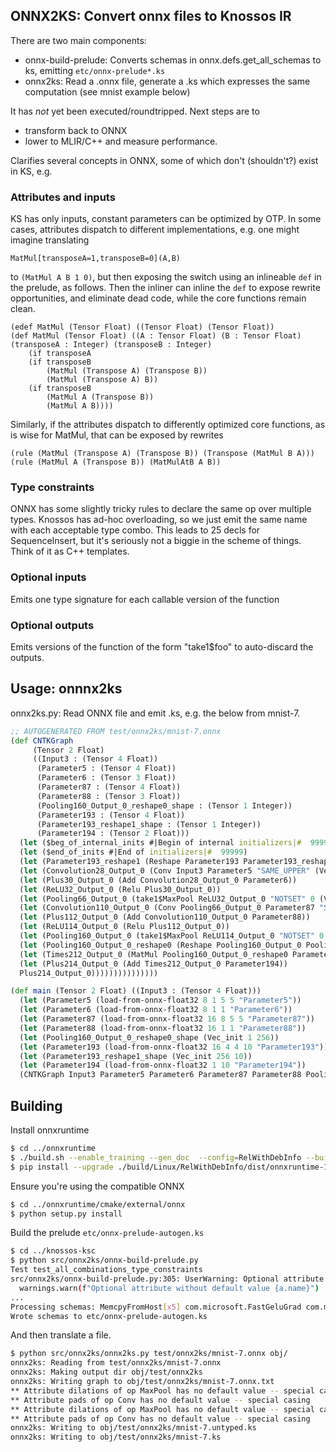 ## ONNX2KS: Convert onnx files to Knossos IR

There are two main components:

  - onnx-build-prelude: Converts schemas in onnx.defs.get_all_schemas to ks, emitting `etc/onnx-prelude*.ks`
  - onnx2ks: Read a .onnx file, generate a .ks which expresses the same computation (see mnist example below)

It has *not* yet been executed/roundtripped.  Next steps are to 
  - transform back to ONNX
  - lower to MLIR/C++ and measure performance.  

Clarifies several concepts in ONNX, some of which don't (shouldn't?) exist in KS, e.g. 

### Attributes and inputs

KS has only inputs, constant parameters can be optimized by OTP.   In some cases, attributes dispatch to different implementations, e.g. one might imagine translating 
```
MatMul[transposeA=1,transposeB=0](A,B)
```
to `(MatMul A B 1 0)`, but then exposing the switch using an inlineable `def` in the prelude, as follows.  Then the inliner can inline the `def` to expose rewrite opportunities, and eliminate dead code, while the core functions remain clean.
```
(edef MatMul (Tensor Float) ((Tensor Float) (Tensor Float))
(def MatMul (Tensor Float) ((A : Tensor Float) (B : Tensor Float) (transposeA : Integer) (transposeB : Integer)
    (if transposeA  
    (if transposeB
        (MatMul (Transpose A) (Transpose B))
        (MatMul (Transpose A) B))
    (if transposeB
        (MatMul A (Transpose B))
        (MatMul A B))))
```
Similarly, if the attributes dispatch to differently optimized core functions, as is wise for MatMul, that can be exposed by rewrites
```
(rule (MatMul (Transpose A) (Transpose B)) (Transpose (MatMul B A)))
(rule (MatMul A (Transpose B)) (MatMulAtB A B))
```

### Type constraints

ONNX has some slightly tricky rules to declare the same op over multiple types.
Knossos has ad-hoc overloading, so we just emit the same name with each acceptable type combo.
This leads to 25 decls for SequenceInsert, but it's seriously not a biggie in the scheme 
of things.  Think of it as C++ templates.

###  Optional inputs

Emits one type signature for each callable version of the function

###  Optional outputs

Emits versions of the function of the form "take1$foo" to auto-discard the outputs.

## Usage: onnnx2ks

onnx2ks.py: Read ONNX file and emit .ks, e.g. the below from mnist-7.

```clojure
;; AUTOGENERATED FROM test/onnx2ks/mnist-7.onnx
(def CNTKGraph
     (Tensor 2 Float)
     ((Input3 : (Tensor 4 Float))
      (Parameter5 : (Tensor 4 Float))
      (Parameter6 : (Tensor 3 Float))
      (Parameter87 : (Tensor 4 Float))
      (Parameter88 : (Tensor 3 Float))
      (Pooling160_Output_0_reshape0_shape : (Tensor 1 Integer))
      (Parameter193 : (Tensor 4 Float))
      (Parameter193_reshape1_shape : (Tensor 1 Integer))
      (Parameter194 : (Tensor 2 Float)))
  (let ($beg_of_internal_inits #|Begin of internal initializers|#  99999)
  (let ($end_of_inits #|End of initializers|#  99999)
  (let (Parameter193_reshape1 (Reshape Parameter193 Parameter193_reshape1_shape))
  (let (Convolution28_Output_0 (Conv Input3 Parameter5 "SAME_UPPER" (Vec_init 1 1) 1 (Vec_init 5 5) (Vec_init -1 -1) (Vec_init 1 1)))
  (let (Plus30_Output_0 (Add Convolution28_Output_0 Parameter6))
  (let (ReLU32_Output_0 (Relu Plus30_Output_0))
  (let (Pooling66_Output_0 (take1$MaxPool ReLU32_Output_0 "NOTSET" 0 (Vec_init 1 1) (Vec_init 2 2) (Vec_init 0 0 0 0) 0 (Vec_init 2 2)))
  (let (Convolution110_Output_0 (Conv Pooling66_Output_0 Parameter87 "SAME_UPPER" (Vec_init 1 1) 1 (Vec_init 5 5) (Vec_init -1 -1) (Vec_init 1 1)))
  (let (Plus112_Output_0 (Add Convolution110_Output_0 Parameter88))
  (let (ReLU114_Output_0 (Relu Plus112_Output_0))
  (let (Pooling160_Output_0 (take1$MaxPool ReLU114_Output_0 "NOTSET" 0 (Vec_init 1 1) (Vec_init 3 3) (Vec_init 0 0 0 0) 0 (Vec_init 3 3)))
  (let (Pooling160_Output_0_reshape0 (Reshape Pooling160_Output_0 Pooling160_Output_0_reshape0_shape))
  (let (Times212_Output_0 (MatMul Pooling160_Output_0_reshape0 Parameter193_reshape1))
  (let (Plus214_Output_0 (Add Times212_Output_0 Parameter194))
  Plus214_Output_0)))))))))))))))

(def main (Tensor 2 Float) ((Input3 : (Tensor 4 Float)))
  (let (Parameter5 (load-from-onnx-float32 8 1 5 5 "Parameter5"))
  (let (Parameter6 (load-from-onnx-float32 8 1 1 "Parameter6"))
  (let (Parameter87 (load-from-onnx-float32 16 8 5 5 "Parameter87"))
  (let (Parameter88 (load-from-onnx-float32 16 1 1 "Parameter88"))
  (let (Pooling160_Output_0_reshape0_shape (Vec_init 1 256))
  (let (Parameter193 (load-from-onnx-float32 16 4 4 10 "Parameter193"))
  (let (Parameter193_reshape1_shape (Vec_init 256 10))
  (let (Parameter194 (load-from-onnx-float32 1 10 "Parameter194"))
  (CNTKGraph Input3 Parameter5 Parameter6 Parameter87 Parameter88 Pooling160_Output_0_reshape0_shape Parameter193 Parameter193_reshape1_shape Parameter194))))))))))
```

## Building

Install onnxruntime
```sh
$ cd ../onnxruntime
$ ./build.sh --enable_training --gen_doc  --config=RelWithDebInfo --build_wheel
$ pip install --upgrade ./build/Linux/RelWithDebInfo/dist/onnxruntime-1.5.2-cp38-cp38-linux_x86_64.whl
```

Ensure you're using the compatible ONNX
```sh
$ cd ../onnxruntime/cmake/external/onnx
$ python setup.py install
```

Build the prelude `etc/onnx-prelude-autogen.ks`
```sh
$ cd ../knossos-ksc
$ python src/onnx2ks/onnx-build-prelude.py
Test test_all_combinations_type_constraints
src/onnx2ks/onnx-build-prelude.py:305: UserWarning: Optional attribute without default value ignore_index
  warnings.warn(f"Optional attribute without default value {a.name}")
...
Processing schemas: MemcpyFromHost[x5] com.microsoft.FastGeluGrad com.microsoft.SliceGrad[x5] com.microsoft.Recv com.microsoft.All com.microsoft.IsFinite com.microsoft.Group[x5] com.microsoft.BiasFastGeluGrad_dX com.microsoft.BatchNormalizationGrad ...
Wrote schemas to etc/onnx-prelude-autogen.ks
```

And then translate a file.
```sh
$ python src/onnx2ks/onnx2ks.py test/onnx2ks/mnist-7.onnx obj/
onnx2ks: Reading from test/onnx2ks/mnist-7.onnx
onnx2ks: Making output dir obj/test/onnx2ks
onnx2ks: Writing graph to obj/test/onnx2ks/mnist-7.onnx.txt
** Attribute dilations of op MaxPool has no default value -- special casing
** Attribute pads of op Conv has no default value -- special casing
** Attribute dilations of op MaxPool has no default value -- special casing
** Attribute pads of op Conv has no default value -- special casing
onnx2ks: Writing to obj/test/onnx2ks/mnist-7.untyped.ks
onnx2ks: Writing to obj/test/onnx2ks/mnist-7.ks
```
